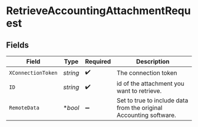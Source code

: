 # RetrieveAccountingAttachmentRequest


## Fields

| Field                                                              | Type                                                               | Required                                                           | Description                                                        |
| ------------------------------------------------------------------ | ------------------------------------------------------------------ | ------------------------------------------------------------------ | ------------------------------------------------------------------ |
| `XConnectionToken`                                                 | *string*                                                           | :heavy_check_mark:                                                 | The connection token                                               |
| `ID`                                                               | *string*                                                           | :heavy_check_mark:                                                 | id of the attachment you want to retrieve.                         |
| `RemoteData`                                                       | **bool*                                                            | :heavy_minus_sign:                                                 | Set to true to include data from the original Accounting software. |